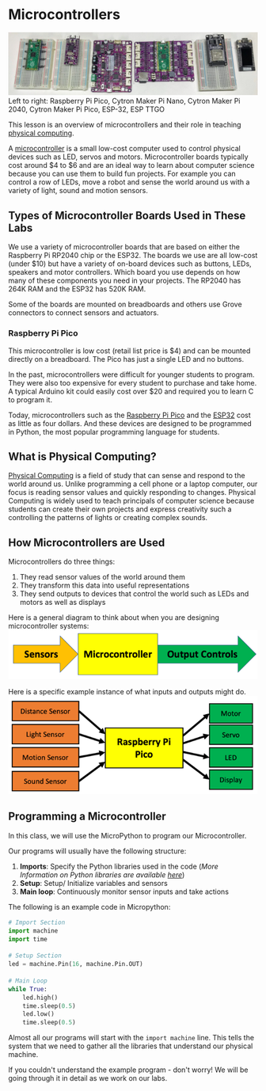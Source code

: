 # Microcontrollers

![Microcontrollers](../img/microcontrollers.jpg)
Left to right: Raspberry Pi Pico, Cytron Maker Pi Nano, Cytron Maker Pi 2040, Cytron Maker Pi Pico, ESP-32, ESP TTGO

This lesson is an overview of microcontrollers and their role in teaching [physical computing](https://en.wikipedia.org/wiki/Physical_computing).

A [microcontroller](https://en.wikipedia.org/wiki/Microcontroller) is a small low-cost computer used to control physical devices such as LED, servos and motors.  Microcontroller boards typically cost around $4 to $6 and are an ideal way to learn about computer science because you can use them to build fun projects.  For example you can control a row of LEDs, move a robot and sense the world around us with a variety of light, sound and motion sensors.

## Types of Microcontroller Boards Used in These Labs

We use a variety of microcontroller boards that are based on either the Raspberry Pi RP2040 chip or the ESP32.  The boards we use are all low-cost (under $10) but have a variety of on-board devices such as buttons, LEDs, speakers and motor controllers.  Which board you use depends on how many of these components you need in your projects.  The RP2040 has 264K RAM and the ESP32 has 520K RAM.

Some of the boards are mounted on breadboards and others use Grove connectors to connect sensors and actuators.

### Raspberry Pi Pico

This microcontroller is low cost (retail list price is $4) and can be mounted directly on a breadboard.  The Pico has just a single LED and no buttons.

In the past, microcontrollers were difficult for younger students to program.  They were also too expensive for every student to purchase and take home.  A typical Arduino kit could easily cost over $20 and required you to learn C to program it.

Today, microcontrollers such as the [Raspberry Pi Pico](https://www.raspberrypi.org/products/raspberry-pi-pico/) and the [ESP32](https://en.wikipedia.org/wiki/ESP32) cost as little as four dollars.  And these devices are designed to be programmed in Python, the most popular programming language for students.

## What is Physical Computing?
[Physical Computing](https://en.wikipedia.org/wiki/Physical_computing) is a field of study that can sense and respond to the world around us.  Unlike programming a cell phone or a laptop computer, our focus is reading sensor values and quickly responding to changes.  Physical Computing is widely used to teach principals of computer science because students can create their own projects and express creativity such a controlling the patterns of lights or creating complex sounds.

## How Microcontrollers are Used
Microcontrollers do three things:

1. They read sensor values of the world around them
2. They transform this data into useful representations
3. They send outputs to devices that control the world such as LEDs and motors as well as displays

Here is a general diagram to think about when you are designing microcontroller systems:
![Microcontroller Architecture](../img/microcontroller-arch.png)

Here is a specific example instance of what inputs and outputs might do.
![Microcontroller Architecture Example](../img/microcontroller-arch-example.png)

## Programming a Microcontroller

In this class, we will use the MicroPython to program our Microcontroller.  

Our programs will usually have the following structure:

1. **Imports**: Specify the Python libraries used in the code (*More Information on Python libraries are available [here](https://docs.python.org/3/tutorial/modules.html)*)
2. **Setup**: Setup/ Initialize variables and sensors 
3. **Main loop**: Continuously monitor sensor inputs and take actions

The following is an example code in Micropython:

```python
# Import Section
import machine
import time

# Setup Section
led = machine.Pin(16, machine.Pin.OUT)

# Main Loop
while True:
    led.high()
    time.sleep(0.5)
    led.low()
    time.sleep(0.5)
```

Almost all our programs will start with the `import machine` line.  This tells the system that we need to gather all the libraries that understand our physical machine.

If you couldn't understand the example program - don't worry! We will be going through it in detail as we work on our labs.
